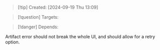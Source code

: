 
>[!tip] Created: [2024-09-19 Thu 13:09]

>[!question] Targets: 

>[!danger] Depends: 

Artifact error should not break the whole UI, and should allow for a retry option.